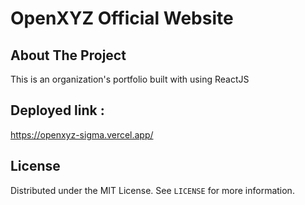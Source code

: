 # OpenXYZ Official Website

<!-- ABOUT THE PROJECT -->
## About The Project

This is an organization's portfolio built with using ReactJS

## Deployed link :
https://openxyz-sigma.vercel.app/

<!-- LICENSE -->
## License

Distributed under the MIT License. See `LICENSE` for more information.


